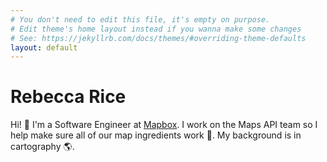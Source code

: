 ```yaml
---
# You don't need to edit this file, it's empty on purpose.
# Edit theme's home layout instead if you wanna make some changes
# See: https://jekyllrb.com/docs/themes/#overriding-theme-defaults
layout: default
---
```


# Rebecca Rice

Hi! :wave: I'm a Software Engineer at [Mapbox](https://mapbox.com). I work on the Maps API team so I help make sure all of our map ingredients work :cookie:. My background is in cartography :earth_americas:.
